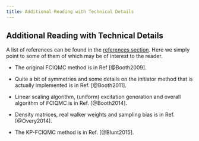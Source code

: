 ```yaml
---
title: Additional Reading with Technical Details
---
```


## Additional Reading with Technical Details

A list of references can be found in the [references section](08_references.html). Here we simply point to some of them of which may be of interest to the reader.

- The original FCIQMC method is in Ref [@Booth2009].

- Quite a bit of symmetries and some details on the initiator method that is actually implemented is in Ref. [@Booth2011].

- Linear scaling algorithm, (uniform) excitation generation and overall
algorithm of FCIQMC is in Ref. [@Booth2014].

- Density matrices, real walker weights and sampling bias is in Ref. [@Overy2014].

- The KP-FCIQMC method is in Ref. [@Blunt2015].